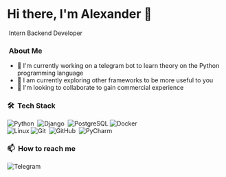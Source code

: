 ### <h1 align="left">Hi there, I'm Alexander 👋
&nbsp;Intern Backend Developer

### &nbsp;About Me
- 🔭&nbsp;I'm currently working on a telegram bot to learn theory on the Python programming language
- 🌱&nbsp;I am currently exploring other frameworks to be more useful to you
- 👯&nbsp;I'm looking to collaborate to gain commercial experience




### 🛠 &nbsp;Tech Stack
![Python](https://img.shields.io/badge/-Python-05122A?style=flat&logo=python&color=253245)&nbsp;
![Django](https://img.shields.io/badge/-Django-05122A?style=flat&logo=django&logoColor=092E20&color=253245)&nbsp;
![PostgreSQL](https://img.shields.io/badge/-PostgreSQL-05122A?style=flat&logo=postgresql&color=253245)
![Docker](https://img.shields.io/badge/-Docker-05122A?style=flat&logo=docker&color=253245)\
![Linux](https://img.shields.io/badge/-LINUX-05122A?style=flat&logo=linux&color=253245)
![Git](https://img.shields.io/badge/-Git-05122A?style=flat&logo=git&color=253245)&nbsp;
![GitHub](https://img.shields.io/badge/-GitHub-05122A?style=flat&logo=github&color=253245)&nbsp;
![PyCharm](https://img.shields.io/badge/-PyCharm-05122A?style=flat&logo=pycharm&color=253245)&nbsp;

### 📫 &nbsp;How to reach me
  ![Telegram](https://img.shields.io/badge/alexanderpomelov-253245?logo=telegram&link=https%3A%2F%2Ft.me%2Falexanderpomelov)
